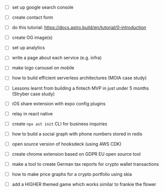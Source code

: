 - [ ] set up google search console
- [ ] create contact form
- [ ] do this tutorial: https://docs.astro.build/en/tutorial/0-introduction
- [ ] create OG image(s)
- [ ] set up analytics
- [ ] write a page about each service (e.g. infra)
- [ ] make logo carousel on mobile

- [ ] how to build efficient serverless architectures (MOIA case study)
- [ ] Lessons learnt from building a fintech MVP in just under 5 months (Stryber case study)

- [ ] iOS share extension with expo config plugins
- [ ] relay in react native
- [ ] create `npx ast init` CLI for business inquiries
- [ ] how to build a social graph with phone numbers stored in redis
- [ ] open source version of hooksdeck (using AWS CDK)
- [ ] create chrome extension based on GDPR EU open source tool
- [ ] make a tool to create German tax reports for crypto wallet transactions
- [ ] how to make price graphs for a crypto portfolio using skia
- [ ] add a HIGHER themed game which works similar to frankie the flower
